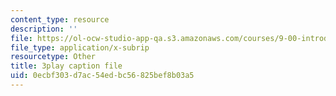 ```yaml
---
content_type: resource
description: ''
file: https://ol-ocw-studio-app-qa.s3.amazonaws.com/courses/9-00-introduction-to-psychology-fall-2004/0ecbf303d7ac54edbc56825bef8b03a5_10503.vtt
file_type: application/x-subrip
resourcetype: Other
title: 3play caption file
uid: 0ecbf303-d7ac-54ed-bc56-825bef8b03a5
---
```

